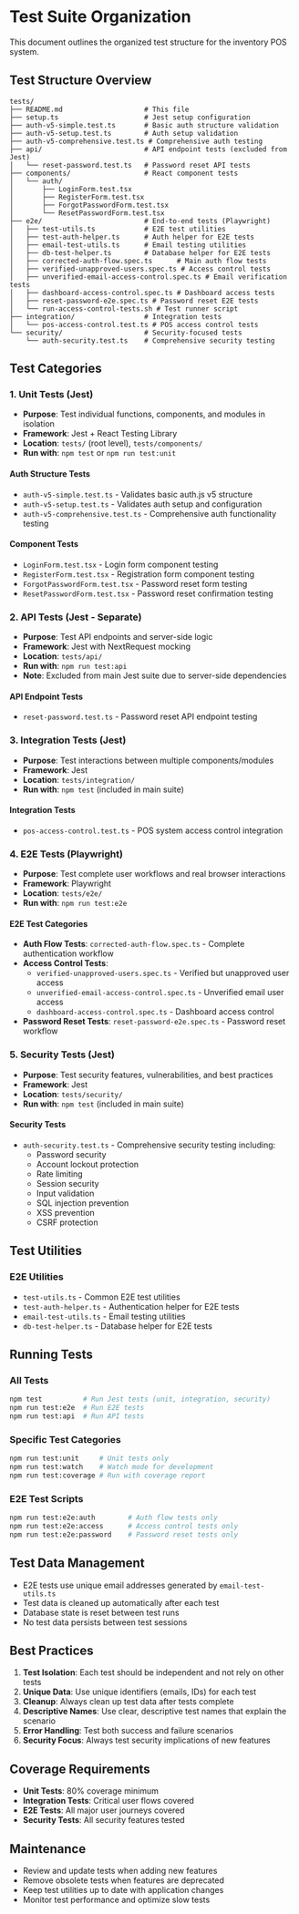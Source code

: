 # Test Suite Organization

This document outlines the organized test structure for the inventory POS system.

## Test Structure Overview

```
tests/
├── README.md                    # This file
├── setup.ts                     # Jest setup configuration
├── auth-v5-simple.test.ts       # Basic auth structure validation
├── auth-v5-setup.test.ts        # Auth setup validation
├── auth-v5-comprehensive.test.ts # Comprehensive auth testing
├── api/                         # API endpoint tests (excluded from Jest)
│   └── reset-password.test.ts   # Password reset API tests
├── components/                  # React component tests
│   └── auth/
│       ├── LoginForm.test.tsx
│       ├── RegisterForm.test.tsx
│       ├── ForgotPasswordForm.test.tsx
│       └── ResetPasswordForm.test.tsx
├── e2e/                         # End-to-end tests (Playwright)
│   ├── test-utils.ts            # E2E test utilities
│   ├── test-auth-helper.ts      # Auth helper for E2E tests
│   ├── email-test-utils.ts      # Email testing utilities
│   ├── db-test-helper.ts        # Database helper for E2E tests
│   ├── corrected-auth-flow.spec.ts      # Main auth flow tests
│   ├── verified-unapproved-users.spec.ts # Access control tests
│   ├── unverified-email-access-control.spec.ts # Email verification tests
│   ├── dashboard-access-control.spec.ts # Dashboard access tests
│   ├── reset-password-e2e.spec.ts # Password reset E2E tests
│   └── run-access-control-tests.sh # Test runner script
├── integration/                 # Integration tests
│   └── pos-access-control.test.ts # POS access control tests
└── security/                    # Security-focused tests
    └── auth-security.test.ts    # Comprehensive security testing
```

## Test Categories

### 1. Unit Tests (Jest)

- **Purpose**: Test individual functions, components, and modules in isolation
- **Framework**: Jest + React Testing Library
- **Location**: `tests/` (root level), `tests/components/`
- **Run with**: `npm test` or `npm run test:unit`

#### Auth Structure Tests

- `auth-v5-simple.test.ts` - Validates basic auth.js v5 structure
- `auth-v5-setup.test.ts` - Validates auth setup and configuration
- `auth-v5-comprehensive.test.ts` - Comprehensive auth functionality testing

#### Component Tests

- `LoginForm.test.tsx` - Login form component testing
- `RegisterForm.test.tsx` - Registration form component testing
- `ForgotPasswordForm.test.tsx` - Password reset form testing
- `ResetPasswordForm.test.tsx` - Password reset confirmation testing

### 2. API Tests (Jest - Separate)

- **Purpose**: Test API endpoints and server-side logic
- **Framework**: Jest with NextRequest mocking
- **Location**: `tests/api/`
- **Run with**: `npm run test:api`
- **Note**: Excluded from main Jest suite due to server-side dependencies

#### API Endpoint Tests

- `reset-password.test.ts` - Password reset API endpoint testing

### 3. Integration Tests (Jest)

- **Purpose**: Test interactions between multiple components/modules
- **Framework**: Jest
- **Location**: `tests/integration/`
- **Run with**: `npm test` (included in main suite)

#### Integration Tests

- `pos-access-control.test.ts` - POS system access control integration

### 4. E2E Tests (Playwright)

- **Purpose**: Test complete user workflows and real browser interactions
- **Framework**: Playwright
- **Location**: `tests/e2e/`
- **Run with**: `npm run test:e2e`

#### E2E Test Categories

- **Auth Flow Tests**: `corrected-auth-flow.spec.ts` - Complete authentication workflow
- **Access Control Tests**:
  - `verified-unapproved-users.spec.ts` - Verified but unapproved user access
  - `unverified-email-access-control.spec.ts` - Unverified email user access
  - `dashboard-access-control.spec.ts` - Dashboard access control
- **Password Reset Tests**: `reset-password-e2e.spec.ts` - Password reset workflow

### 5. Security Tests (Jest)

- **Purpose**: Test security features, vulnerabilities, and best practices
- **Framework**: Jest
- **Location**: `tests/security/`
- **Run with**: `npm test` (included in main suite)

#### Security Tests

- `auth-security.test.ts` - Comprehensive security testing including:
  - Password security
  - Account lockout protection
  - Rate limiting
  - Session security
  - Input validation
  - SQL injection prevention
  - XSS prevention
  - CSRF protection

## Test Utilities

### E2E Utilities

- `test-utils.ts` - Common E2E test utilities
- `test-auth-helper.ts` - Authentication helper for E2E tests
- `email-test-utils.ts` - Email testing utilities
- `db-test-helper.ts` - Database helper for E2E tests

## Running Tests

### All Tests

```bash
npm test          # Run Jest tests (unit, integration, security)
npm run test:e2e  # Run E2E tests
npm run test:api  # Run API tests
```

### Specific Test Categories

```bash
npm run test:unit     # Unit tests only
npm run test:watch    # Watch mode for development
npm run test:coverage # Run with coverage report
```

### E2E Test Scripts

```bash
npm run test:e2e:auth        # Auth flow tests only
npm run test:e2e:access      # Access control tests only
npm run test:e2e:password    # Password reset tests only
```

## Test Data Management

- E2E tests use unique email addresses generated by `email-test-utils.ts`
- Test data is cleaned up automatically after each test
- Database state is reset between test runs
- No test data persists between test sessions

## Best Practices

1. **Test Isolation**: Each test should be independent and not rely on other tests
2. **Unique Data**: Use unique identifiers (emails, IDs) for each test
3. **Cleanup**: Always clean up test data after tests complete
4. **Descriptive Names**: Use clear, descriptive test names that explain the scenario
5. **Error Handling**: Test both success and failure scenarios
6. **Security Focus**: Always test security implications of new features

## Coverage Requirements

- **Unit Tests**: 80% coverage minimum
- **Integration Tests**: Critical user flows covered
- **E2E Tests**: All major user journeys covered
- **Security Tests**: All security features tested

## Maintenance

- Review and update tests when adding new features
- Remove obsolete tests when features are deprecated
- Keep test utilities up to date with application changes
- Monitor test performance and optimize slow tests
